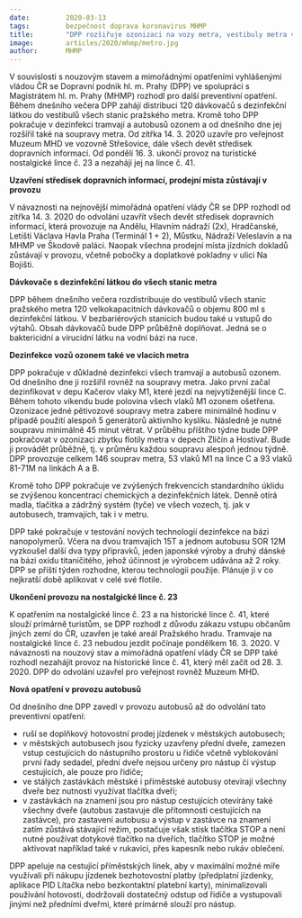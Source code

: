 ```yaml
---
date:         2020-03-13
tags:         bezpečnost doprava koronavirus MHMP
title:        "DPP rozšiřuje ozonizaci na vozy metra, vestibuly metra vybavuje dezinfekcí pro cestující"
image: 	      articles/2020/mhmp/metro.jpg
author:       MHMP
---
```


V souvislosti s nouzovým stavem a mimořádnými opatřeními vyhlášenými vládou ČR se Dopravní podnik hl. m. Prahy (DPP) ve spolupráci s Magistrátem hl. m. Prahy (MHMP) rozhodl pro další preventivní opatření. Během dnešního večera DPP zahájí distribuci 120 dávkovačů s dezinfekční látkou do vestibulů všech stanic pražského metra. Kromě toho DPP pokračuje v dezinfekci tramvají a autobusů ozonem a od dnešního dne jej rozšířil také na soupravy metra. Od zítřka 14. 3. 2020 uzavře pro veřejnost Muzeum MHD ve vozovně Střešovice, dále všech devět středisek dopravních informací. Od pondělí 16. 3. ukončí provoz na turistické nostalgické lince č. 23 a nezahájí jej na lince č. 41.

**Uzavření středisek dopravních informací, prodejní místa zůstávají v provozu**

V návaznosti na nejnovější mimořádná opatření vlády ČR se DPP rozhodl od zítřka 14. 3. 2020 do odvolání uzavřít všech devět středisek dopravních informací, která provozuje na Andělu, Hlavním nádraží (2x), Hradčanské, Letišti Václava Havla Praha (Terminál 1 + 2), Můstku, Nádraží Veleslavín a na MHMP ve Škodově paláci. Naopak všechna prodejní místa jízdních dokladů zůstávají v provozu, včetně pobočky a doplatkové pokladny v ulici Na Bojišti.

**Dávkovače s dezinfekční látkou do všech stanic metra**

DPP během dnešního večera rozdistribuuje do vestibulů všech stanic pražského metra 120 velkokapacitních dávkovačů o objemu 800 ml s dezinfekční látkou. V bezbariérových stanicích budou také u vstupů do výtahů. Obsah dávkovačů bude DPP průběžně doplňovat. Jedná se o baktericidní a virucidní látku na vodní bázi na ruce.

**Dezinfekce vozů ozonem také ve vlacích metra**

DPP pokračuje v důkladné dezinfekci všech tramvají a autobusů ozonem. Od dnešního dne ji rozšířil rovněž na soupravy metra. Jako první začal dezinfikovat v depu Kačerov vlaky M1, které jezdí na nejvytíženější lince C. Během tohoto víkendu bude polovina všech vlaků M1 ozonem ošetřena. Ozonizace jedné pětivozové soupravy metra zabere minimálně hodinu v případě použití alespoň 5 generátorů aktivního kyslíku. Následně je nutné soupravu minimálně 45 minut větrat. V průběhu příštího týdne bude DPP pokračovat v ozonizaci zbytku flotily metra v depech Zličín a Hostivař. Bude ji provádět průběžně, tj. v průměru každou soupravu alespoň jednou týdně. DPP provozuje celkem 146 souprav metra, 53 vlaků M1 na lince C a 93 vlaků 81-71M na linkách A a B.

Kromě toho DPP pokračuje ve zvýšených frekvencích standardního úklidu se zvýšenou koncentrací chemických a dezinfekčních látek. Denně otírá madla, tlačítka a zádržný systém (tyče) ve všech vozech, tj. jak v autobusech, tramvajích, tak i v metru.

DPP také pokračuje v testování nových technologií dezinfekce na bázi nanopolymerů. Včera na dvou tramvajích 15T a jednom autobusu SOR 12M vyzkoušel další dva typy přípravků, jeden japonské výroby a druhý dánské na bázi oxidu titaničitého, jehož účinnost je výrobcem udávána až 2 roky. DPP se příští týden rozhodne, kterou technologii použije. Plánuje ji v co nejkratší době aplikovat v celé své flotile.

**Ukončení provozu na nostalgické lince č. 23**

K opatřením na nostalgické lince č. 23 a na historické lince č. 41, které slouží primárně turistům, se DPP rozhodl z důvodu zákazu vstupu občanům jiných zemí do ČR, uzavřen je také areál Pražského hradu. Tramvaje na nostalgické lince č. 23 nebudou jezdit počínaje pondělkem 16. 3. 2020. V návaznosti na nouzový stav a mimořádná opatření vlády ČR se DPP také rozhodl nezahájit provoz na historické lince č. 41, který měl začít od 28. 3. 2020. DPP do odvolání uzavřel pro veřejnost rovněž Muzeum MHD.

**Nová opatření v provozu autobusů**

Od dnešního dne DPP zavedl v provozu autobusů až do odvolání tato preventivní opatření:

* ruší se doplňkový hotovostní prodej jízdenek v městských autobusech;
*  v městských autobusech jsou fyzicky uzavřeny přední dveře, zamezen vstup cestujících do nástupního prostoru u řidiče včetně vyblokování první řady sedadel, přední dveře nejsou určeny pro nástup či výstup cestujících, ale pouze pro řidiče;
*  ve stálých zastávkách městské i příměstské autobusy otevírají všechny dveře bez nutnosti využívat tlačítka dveří;
* v zastávkách na znamení jsou pro nástup cestujících otevírány také všechny dveře (autobus zastavuje dle přítomnosti cestujících na zastávce), pro zastavení autobusu a výstup v zastávce na znamení zatím zůstává stávající režim, postačuje však stisk tlačítka STOP a není nutné používat dotykové tlačítko na dveřích, tlačítko STOP je možné aktivovat například také v rukavici, přes kapesník nebo rukáv oblečení.

DPP apeluje na cestující příměstských linek, aby v maximální možné míře využívali při nákupu jízdenek bezhotovostní platby (předplatní jízdenky, aplikace PID Lítačka nebo bezkontaktní platební karty), minimalizovali používání hotovosti, dodržovali dostatečný odstup od řidiče a vystupovali jinými než předními dveřmi, které primárně slouží pro nástup.

